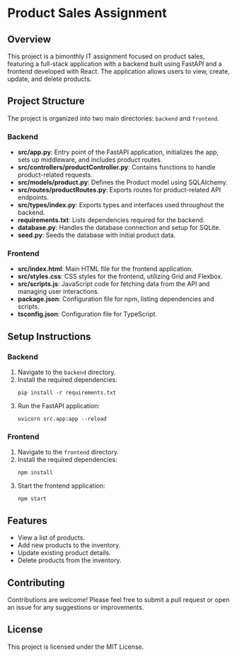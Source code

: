 # Product Sales Assignment

## Overview
This project is a bimonthly IT assignment focused on product sales, featuring a full-stack application with a backend built using FastAPI and a frontend developed with React. The application allows users to view, create, update, and delete products.

## Project Structure
The project is organized into two main directories: `backend` and `frontend`.

### Backend
- **src/app.py**: Entry point of the FastAPI application, initializes the app, sets up middleware, and includes product routes.
- **src/controllers/productController.py**: Contains functions to handle product-related requests.
- **src/models/product.py**: Defines the Product model using SQLAlchemy.
- **src/routes/productRoutes.py**: Exports routes for product-related API endpoints.
- **src/types/index.py**: Exports types and interfaces used throughout the backend.
- **requirements.txt**: Lists dependencies required for the backend.
- **database.py**: Handles the database connection and setup for SQLite.
- **seed.py**: Seeds the database with initial product data.

### Frontend
- **src/index.html**: Main HTML file for the frontend application.
- **src/styles.css**: CSS styles for the frontend, utilizing Grid and Flexbox.
- **src/scripts.js**: JavaScript code for fetching data from the API and managing user interactions.
- **package.json**: Configuration file for npm, listing dependencies and scripts.
- **tsconfig.json**: Configuration file for TypeScript.

## Setup Instructions

### Backend
1. Navigate to the `backend` directory.
2. Install the required dependencies:
   ```
   pip install -r requirements.txt
   ```
3. Run the FastAPI application:
   ```
   uvicorn src.app:app --reload
   ```

### Frontend
1. Navigate to the `frontend` directory.
2. Install the required dependencies:
   ```
   npm install
   ```
3. Start the frontend application:
   ```
   npm start
   ```

## Features
- View a list of products.
- Add new products to the inventory.
- Update existing product details.
- Delete products from the inventory.

## Contributing
Contributions are welcome! Please feel free to submit a pull request or open an issue for any suggestions or improvements.

## License
This project is licensed under the MIT License.